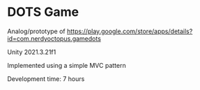 # DOTS Game
Analog/prototype of https://play.google.com/store/apps/details?id=com.nerdyoctopus.gamedots

Unity 2021.3.21f1

Implemented using a simple MVC pattern

Development time: 7 hours
